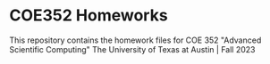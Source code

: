 # COE352 Homeworks
This repository contains the homework files for COE 352 "Advanced Scientific Computing"
The University of Texas at Austin | Fall 2023
